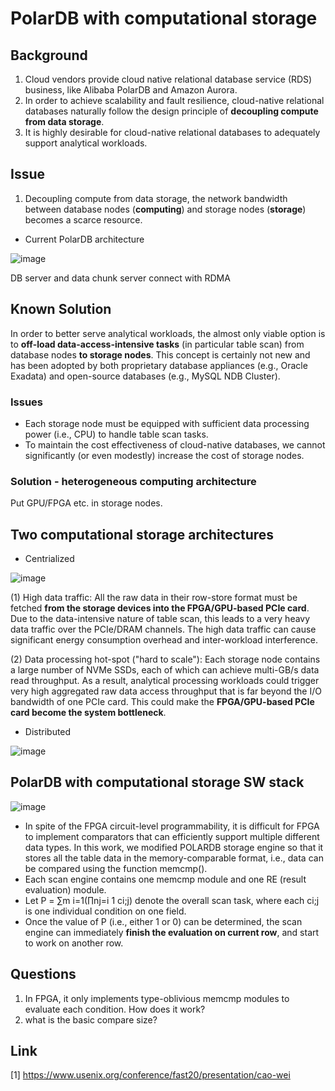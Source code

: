 # PolarDB with computational storage
## Background
1. Cloud vendors provide cloud native relational database service (RDS) business, like Alibaba PolarDB and Amazon Aurora.
3. In order to achieve scalability and fault resilience, cloud-native relational databases naturally follow the design principle of **decoupling compute from data storage**.
4. It is highly desirable for cloud-native relational databases to adequately support analytical workloads.
## Issue
1. Decoupling compute from data storage, the network bandwidth between database nodes (**computing**) and storage nodes (**storage**) becomes a scarce resource.
- Current PolarDB architecture

![image](https://user-images.githubusercontent.com/6119088/206064456-00e7843e-413d-48c6-b883-2dbf55ab5614.png)

DB server and data chunk server connect with RDMA

## Known Solution
In order to better serve analytical workloads, the almost only viable option
is to **off-load data-access-intensive tasks** (in particular table
scan) from database nodes **to storage nodes**. This concept is
certainly not new and has been adopted by both proprietary
database appliances (e.g., Oracle Exadata) and open-source
databases (e.g., MySQL NDB Cluster).
### Issues
- Each storage node must be equipped with sufficient data processing power (i.e., CPU) to handle table scan tasks.
- To maintain the cost effectiveness of cloud-native databases, we
cannot significantly (or even modestly) increase the cost of
storage nodes.
### Solution - heterogeneous computing architecture
Put GPU/FPGA etc. in storage nodes.

## Two computational storage architectures
- Centrialized

![image](https://user-images.githubusercontent.com/6119088/205952357-b76dd23a-4335-4ec3-9ce8-9ed45b757541.png)

(1) High data traffic: All the raw data
in their row-store format must be fetched **from the storage
devices into the FPGA/GPU-based PCIe card**. Due to the
data-intensive nature of table scan, this leads to a very heavy
data traffic over the PCIe/DRAM channels. The high data
traffic can cause significant energy consumption overhead
and inter-workload interference.

(2) Data processing hot-spot ("hard to scale"):
Each storage node contains a large number of NVMe SSDs,
each of which can achieve multi-GB/s data read throughput.
As a result, analytical processing workloads could trigger very
high aggregated raw data access throughput that is far beyond
the I/O bandwidth of one PCIe card. This could make the
**FPGA/GPU-based PCIe card become the system bottleneck**.


- Distributed

![image](https://user-images.githubusercontent.com/6119088/205952510-2442c96e-4a63-4c84-9373-d26fa74d266e.png)

## PolarDB with computational storage SW stack

![image](https://user-images.githubusercontent.com/6119088/206061276-211293d3-e546-4032-99a4-366df88182c6.png)
- In spite of the FPGA circuit-level
programmability, it is difficult for FPGA to implement comparators
that can efficiently support multiple different data
types. In this work, we modified POLARDB storage engine
so that it stores all the table data in the memory-comparable
format, i.e., data can be compared using the function memcmp().
- Each scan engine contains one memcmp module and one RE (result evaluation) module.
- Let P = ∑m i=1(∏nj=i 1 ci;j) denote the overall scan task, where each ci;j is one individual condition on one field.
- Once the value of P (i.e., either 1 or 0) can be determined, the scan engine can immediately **finish the evaluation
on current row**, and start to work on another row.

## Questions
1. In FPGA,  it only implements type-oblivious memcmp modules to evaluate each condition. How does it work?
2. what is the basic compare size?

## Link
[1] https://www.usenix.org/conference/fast20/presentation/cao-wei
